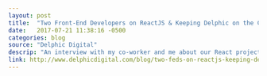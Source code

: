 ```yaml
---
layout: post
title:  "Two Front-End Developers on ReactJS & Keeping Delphic on the Cutting Edge"
date:   2017-07-21 11:38:16 -0500
categories: blog
source: "Delphic Digital"
descrip: "An interview with my co-worker and me about our React projects and our FED team at Delphic"
link: http://www.delphicdigital.com/blog/two-feds-on-reactjs-keeping-delphic-on-the-cutting-edge 
---
```

